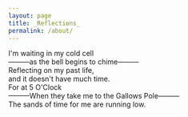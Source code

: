 ```yaml
---
layout: page
title: _Reflections_
permalink: /about/
---
```


I'm waiting in my cold cell<br>
    ———as the bell begins to chime———<br>
Reflecting on my past life,<br>
and it doesn't have much time.<br>
For at 5 O'Clock<br>
    ———When they take me to the Gallows Pole———<br>
The sands of time for me are running low.